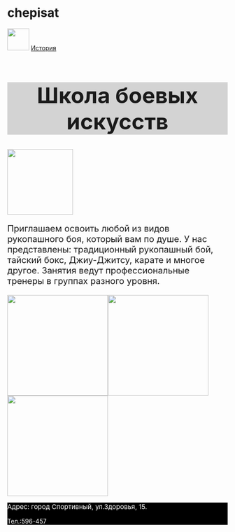 # chepisat
<html>
    <img src="https://mars.algoritmika.org/uploads/2020/10/boxing-1293088_640_0_1602494675.png" height="50px"/>
    <a href="https://ru.wikipedia.org/wiki/%D0%91%D0%BE%D0%B5%D0%B2%D1%8B%D0%B5_%D0%B8%D1%81%D0%BA%D1%83%D1%81%D1%81%D1%82%D0%B2%D0%B0">История</a>
    <h1 style="font-size:50px;background-color:lightgray; text-align:center">Школа боевых искусств</h1>
    <img src="https://mars.algoritmika.org/uploads/2020/10/thai-boxing-297023_1280_0_1602496230.png" height="150"/>
    <p style="font-size:20px">Приглашаем освоить любой из видов рукопашного боя, который вам по душе. У нас представлены: традиционный рукопашный бой, тайский бокс, Джиу-Джитсу, карате и многое другое. Занятия ведут профессиональные тренеры в группах разного уровня.</p>
    <img src="https://mars.algoritmika.org/uploads/2020/10/karate-4575114_640_0_1602523338.png" height="230px"/><img src="https://mars.algoritmika.org/uploads/2020/10/punching-bag_0_1602525500.png" height="230px"/><img src="https://mars.algoritmika.org/uploads/2020/10/boxing-ring_0_1602525156.png" height="230px"/>
  <footer style="background-color:black;color:white;">
<p style="font-size:15px">
 Адрес: город Спортивный, ул.Здоровья, 15.</p>
    <p>Тел.:596-457</p>
    </footer>
</html>
